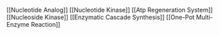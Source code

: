 [[Nucleotide Analog]]
[[Nucleotide Kinase]]
[[Atp Regeneration System]]
[[Nucleoside Kinase]]
[[Enzymatic Cascade Synthesis]]
[[One-Pot Multi-Enzyme Reaction]]
